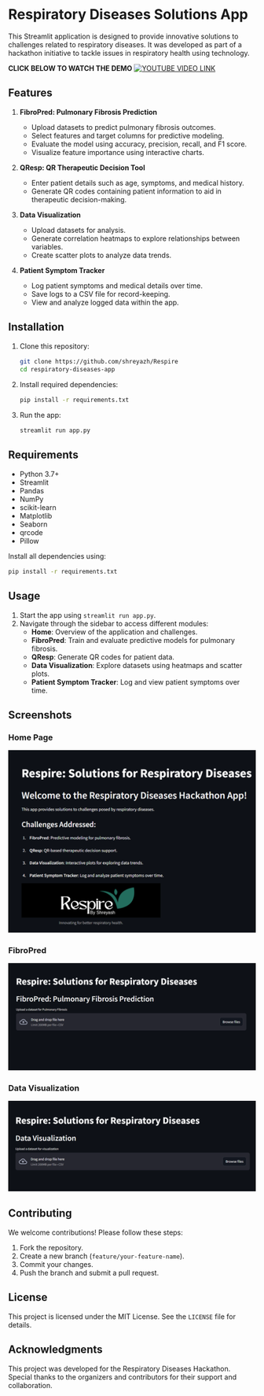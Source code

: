 # Respiratory Diseases Solutions App

This Streamlit application is designed to provide innovative solutions to challenges related to respiratory diseases. It was developed as part of a hackathon initiative to tackle issues in respiratory health using technology.

**CLICK BELOW TO WATCH THE DEMO**
[![YOUTUBE VIDEO LINK](https://github.com/user-attachments/assets/c6a8a738-992a-4601-a20b-a807d03ffa48)](https://youtu.be/YV0klYNzNmU)

## Features

1. **FibroPred: Pulmonary Fibrosis Prediction**
   - Upload datasets to predict pulmonary fibrosis outcomes.
   - Select features and target columns for predictive modeling.
   - Evaluate the model using accuracy, precision, recall, and F1 score.
   - Visualize feature importance using interactive charts.

2. **QResp: QR Therapeutic Decision Tool**
   - Enter patient details such as age, symptoms, and medical history.
   - Generate QR codes containing patient information to aid in therapeutic decision-making.

3. **Data Visualization**
   - Upload datasets for analysis.
   - Generate correlation heatmaps to explore relationships between variables.
   - Create scatter plots to analyze data trends.

4. **Patient Symptom Tracker**
   - Log patient symptoms and medical details over time.
   - Save logs to a CSV file for record-keeping.
   - View and analyze logged data within the app.

## Installation

1. Clone this repository:
   ```bash
   git clone https://github.com/shreyazh/Respire
   cd respiratory-diseases-app
   ```

2. Install required dependencies:
   ```bash
   pip install -r requirements.txt
   ```

3. Run the app:
   ```bash
   streamlit run app.py
   ```

## Requirements

- Python 3.7+
- Streamlit
- Pandas
- NumPy
- scikit-learn
- Matplotlib
- Seaborn
- qrcode
- Pillow

Install all dependencies using:
```bash
pip install -r requirements.txt
```

## Usage

1. Start the app using `streamlit run app.py`.
2. Navigate through the sidebar to access different modules:
   - **Home**: Overview of the application and challenges.
   - **FibroPred**: Train and evaluate predictive models for pulmonary fibrosis.
   - **QResp**: Generate QR codes for patient data.
   - **Data Visualization**: Explore datasets using heatmaps and scatter plots.
   - **Patient Symptom Tracker**: Log and view patient symptoms over time.

## Screenshots

### Home Page
![Home Page](r1.png)

### FibroPred
![FibroPred](r2.png)

### Data Visualization
![Data Visualization](r3.png)

## Contributing

We welcome contributions! Please follow these steps:
1. Fork the repository.
2. Create a new branch (`feature/your-feature-name`).
3. Commit your changes.
4. Push the branch and submit a pull request.

## License

This project is licensed under the MIT License. See the `LICENSE` file for details.

## Acknowledgments

This project was developed for the Respiratory Diseases Hackathon. Special thanks to the organizers and contributors for their support and collaboration.

